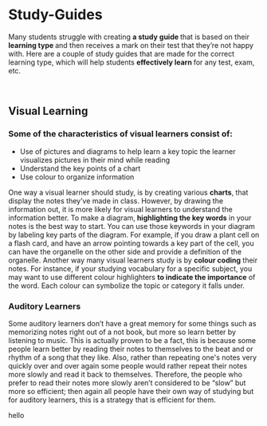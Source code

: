 # Study-Guides
<!DOCTYPE html>
<html>
    <head>
        <meta charset="utf-8">
    </head>
    <body>
<p> Many students struggle with creating <strong>a study guide </strong>that is based on their <strong> learning type </strong> and then receives a mark on their test that they’re not happy with. Here are a couple of study guides that are made for the correct learning type, which will help students <strong> effectively learn </strong> for any test, exam, etc.</p> 
<br> <h2> Visual Learning</h2>


<h3> Some of the characteristics of visual learners consist of:</h3>
<ul>
    <li>Use of pictures and diagrams to help learn a key topic the learner visualizes pictures in their mind while reading </li> 
    <li>Understand the key points of a chart</li>
    <li>Use colour to organize information</li>
</ul>
<p>One way a visual learner should study, is by creating various <strong>charts</strong>, that display the notes they’ve made in class. However, by drawing the information out, it is more likely for visual learners to understand the information better. To make a diagram,<strong> highlighting the key words</strong> in your notes is the best way to start. You can use those keywords in your diagram by labeling key parts of the diagram. For example, if you draw a plant cell on a flash card, and have an arrow pointing towards a key part of the cell, you can have the organelle on the other side and provide a definition of the organelle. Another way many visual learners study is by <strong>colour coding</strong> their notes. For instance, if your studying vocabulary for a specific subject, you may want to use different colour highlighters <strong>to indicate the importance</strong> of the word. Each colour can symbolize the topic or category it falls under.</p>

<h3>Auditory Learners</h3>

<p>Some auditory learners don’t have a great memory for some things such as memorizing notes right out of a not book, but more so learn better by listening to music. This is actually proven to be a fact, this is because some people learn better by reading their notes to themselves to the beat and or rhythm of a song that they like. Also, rather than repeating one's notes very quickly over and over again some people would rather repeat their notes more slowly and read it back to themselves. Therefore, the people who prefer to read their notes more slowly aren’t considered to be “slow” but more so efficient; then again all people have their own way of studying but for auditory learners, this is a strategy that is efficient for them.
<p>

</body>
    
</html>
<p1> hello </p1>
